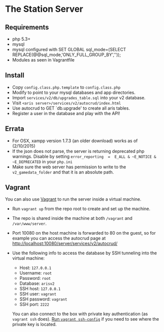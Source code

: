 The Station Server
====

Requirements
------------

* php 5.3+
* mysql
* mysql configured with SET GLOBAL sql_mode=(SELECT REPLACE(@@sql_mode,'ONLY_FULL_GROUP_BY',''));
* Modules as seen in Vagrantfile

Install
-------

* Copy `config.class.php.template` to `config.class.php`
* Modify to point to your mysql databases and app directories.
* Import `services/v2/db/upgrades_table.sql` into your v2 database.
* Visit `<aris server>/services/v2/autocrud/index.html`
* Use autocrud to GET `db.upgrade' to create all aris tables.
* Register a user in the database and play with the API!

Errata
------

* For OSX, xampp version 1.7.3 (an older download) works as of (2/10/2015)
* If the json does not parse, the server is returning deprecated php warnings. Disable by setting `error_reporting  =  E_ALL & ~E_NOTICE & ~E_DEPRECATED` in your `php.ini`
* Make sure the web server has permission to write to the `v2_gamedata_folder` and that it is an absolute path.

Vagrant
-------

You can also use [Vagrant](https://www.vagrantup.com/) to run the server inside a virtual machine.

* Run `vagrant up` from the repo root to create and set up the machine.

* The repo is shared inside the machine at both `/vagrant` and `/var/www/server`.

* Port 10080 on the host machine is forwarded to 80 on the guest, so for example
  you can access the autocrud page at <http://localhost:10080/server/services/v2/autocrud/>

* Use the following info to access the database by SSH tunneling into the virtual machine:

  * Host: `127.0.0.1`
  * Username: `root`
  * Password: `root`
  * Database: `arisv2`
  * SSH host: `127.0.0.1`
  * SSH user: `vagrant`
  * SSH password: `vagrant`
  * SSH port: `2222`

  You can also connect to the box with private key authentication (as `vagrant ssh` does).
  [Run `vagrant ssh-config`](http://thediscoblog.com/blog/2013/10/16/ssh-and-vagrant/)
  if you need to see where the private key is located.
